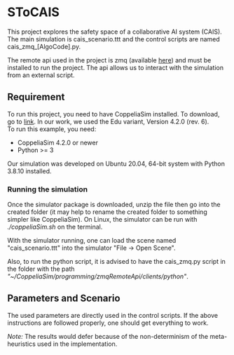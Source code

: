# SToCAIS
This project explores the safety space of a collaborative AI system (CAIS). The main simulation is cais\_scenario.ttt and the control scripts are named cais\_zmq\_\[AlgoCode].py.<br>

The remote api used in the project is zmq (available [here](https://www.coppeliarobotics.com/helpFiles/en/zmqRemoteApiOverview.htm)) and must be installed to run the project. The api allows us to interact with the simulation from an external script.<br>

## Requirement
To run this project, you need to have CoppeliaSim installed. To download, go to [link](https://www.coppeliarobotics.com/downloads). In our work, we used the Edu variant, Version 4.2.0 (rev. 6).<br>
To run this example, you need:
- CoppeliaSim 4.2.0 or newer 
- Python >= 3

Our simulation was developed on Ubuntu 20.04, 64-bit system with Python 3.8.10 installed.

### Running the simulation
Once the simulator package is downloaded, unzip the file then go into the created folder (it may help to rename the created folder to something simpler like CoppeliaSim). On Linux, the simulator can be run with _./coppeliaSim.sh_ on the terminal.<br>

With the simulator running, one can load the scene named "cais_scenario.ttt" into the simulator "File -> Open Scene".<br>

Also, to run the python script, it is advised to have the cais\_zmq.py script in the folder with the path _"~/CoppeliaSim/programming/zmqRemoteApi/clients/python"_.


## Parameters and Scenario
The used parameters are directly used in the control scripts. If the above instructions are followed properly, one should get everything to work.

*Note:* The results would defer because of the non-determinism of the meta-heuristics used in the implementation.
